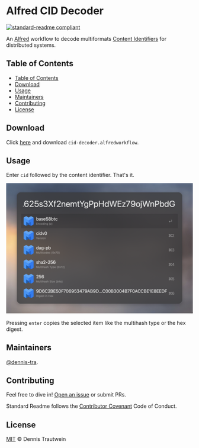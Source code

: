 # Alfred CID Decoder

[![standard-readme compliant](https://img.shields.io/badge/readme%20style-standard-brightgreen.svg?style=flat-square)](https://github.com/dennis-tra/alfred-cid-decoder)

An [Alfred](https://www.alfredapp.com/) workflow to decode multiformats [Content Identifiers](https://github.com/multiformats/cid) for distributed systems.

## Table of Contents

- [Table of Contents](#table-of-contents)
- [Download](#download)
- [Usage](#usage)
- [Maintainers](#maintainers)
- [Contributing](#contributing)
- [License](#license)

## Download

Click [here](https://github.com/dennis-tra/alfred-cid-decoder/releases/tag/1.0.0) and download `cid-decoder.alfredworkflow`.

## Usage

Enter `cid` followed by the content identifier. That's it.

![Screenshot of the workflow in action](./screenshot.png)

Pressing `enter` copies the selected item like the multihash type or the hex digest.

## Maintainers

[@dennis-tra](https://github.com/dennis-tra).

## Contributing

Feel free to dive in! [Open an issue](https://github.com/dennis-tra/alfred-cid-decoder/issues/new) or submit PRs.

Standard Readme follows the [Contributor Covenant](http://contributor-covenant.org/version/1/3/0/) Code of Conduct.

## License

[MIT](LICENSE) © Dennis Trautwein
